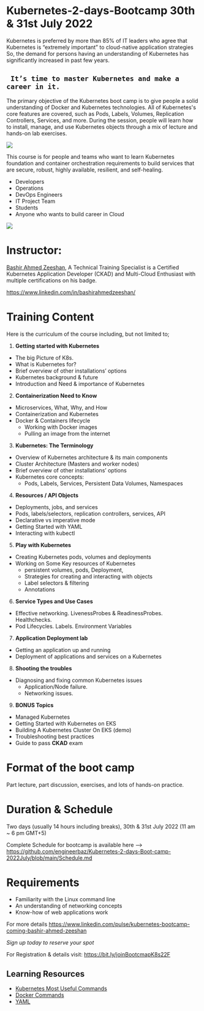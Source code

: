 # Kubernetes-2-days-Bootcamp 30th & 31st July 2022

Kubernetes is preferred by more than 85% of IT leaders who agree that Kubernetes is “extremely important” to cloud-native application strategies
So, the demand for persons having an understanding of Kubernetes has significantly increased in past few years.


## ` It’s time to master Kubernetes and make a career in it.`



The primary objective of the Kubernetes boot camp is to give people a solid understanding of Docker and Kubernetes technologies. All of Kubernetes's core features are covered, such as Pods, Labels, Volumes, Replication Controllers, Services, and more. During the session, people will learn how to install, manage, and use Kubernetes objects through a mix of lecture and hands-on lab exercises.

![](Aspose.Words.37c1d8d0-7572-457c-b161-154d469dea7f.001.png)

This course is for people and teams who want to learn Kubernetes foundation and container orchestration requirements to build services that are secure, robust, highly available, resilient, and self-healing.

- Developers 
- Operations 
- DevOps Engineers
- IT Project Team
- Students 
- Anyone who wants to build career in Cloud 

![](Aspose.Words.37c1d8d0-7572-457c-b161-154d469dea7f.002.png)

# Instructor:
[Bashir Ahmed Zeeshan](https://www.linkedin.com/in/bashirahmedzeeshan/), A Technical Training Specialist is a Certified Kubernetes Application Developer (CKAD) and Multi-Cloud Enthusiast with multiple certifications on his badge.

<https://www.linkedin.com/in/bashirahmedzeeshan/>

# Training Content
Here is the curriculum of the course including, but not limited to;

1. **Getting started with Kubernetes**
- The big Picture of K8s.
- What is Kubernetes for?
- Brief overview of other installations’ options
- Kubernetes background & future
- Introduction and Need & importance of Kubernetes

2. **Containerization Need to Know**
- Microservices, What, Why, and How
- Containerization and Kubernetes 
- Docker & Containers lifecycle
  - Working with Docker images
  - Pulling an image from the internet

3. **Kubernetes: The Terminology**
- Overview of Kubernetes architecture & its main components
- Cluster Architecture (Masters and worker nodes)
- Brief overview of other installations’ options
- Kubernetes core concepts: 
  - Pods, Labels, Services, Persistent Data Volumes, Namespaces

4. **Resources / API Objects**
- Deployments, jobs, and services
- Pods, labels/selectors, replication controllers, services, API
- Declarative vs imperative mode
- Getting Started with YAML
- Interacting with kubectl

5. **Play with Kubernetes**
- Creating Kubernetes pods, volumes and deployments
- Working on Some Key resources of Kubernetes 
  - persistent volumes, pods, Deployment, 
  - Strategies for creating and interacting with objects
  - Label selectors & filtering
  - Annotations

6. **Service Types and Use Cases**
- Effective networking. LivenessProbes & ReadinessProbes. Healthchecks.
- Pod Lifecycles. Labels. Environment Variables

7. **Application Deployment lab**  
- Getting an application up and running
- Deployment of applications and services on a Kubernetes 

8. **Shooting the troubles**
- Diagnosing and fixing common Kubernetes issues
  - Application/Node failure.
  - Networking issues.

9. **BONUS Topics**
- Managed Kubernetes 
- Getting Started with Kubernetes on EKS
- Building A Kubernetes Cluster On EKS (demo)
- Troubleshooting best practices
- Guide to pass **CKAD** exam


# Format of the boot camp
Part lecture, part discussion, exercises, and lots of hands-on practice.

# Duration & Schedule
Two days (usually 14 hours including breaks), 30th & 31st July 2022 (11 am ~ 6 pm GMT+5)

Complete Schedule for bootcamp is available here --> https://github.com/engineerbaz/Kubernetes-2-days-Boot-camp-2022July/blob/main/Schedule.md

# Requirements
- Familiarity with the Linux command line
- An understanding of networking concepts
- Know-how of web applications work

For more details
https://www.linkedin.com/pulse/kubernetes-bootcamp-coming-bashir-ahmed-zeeshan


*Sign up today to reserve your spot*

For Registration & details visit:  https://bit.ly/joinBootcmapK8s22F

## Learning Resources

- [Kubernetes Most Useful Commands](https://github.com/engineerbaz/Kubernetes-2-days-Boot-camp-2022July/blob/main/k8sListOfCommands.md)
- [Docker Commands](https://github.com/engineerbaz/Kubernetes-2-days-Boot-camp-2022July/edit/main/commandList.md)
- [YAML]()

